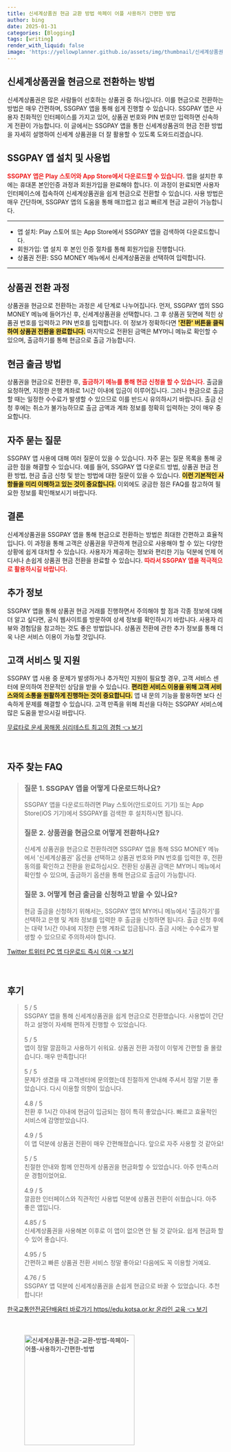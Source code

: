 ```yaml
---
title: 신세계상품권 현금 교환 방법 쓱페이 어플 사용하기 간편한 방법
author: bing
date: 2025-01-31
categories: [Blogging]
tags: [writing]
render_with_liquid: false
image: 'https://yellowplanner.github.io/assets/img/thumbnail/신세계상품권-현금-교환-방법-쓱페이-어플-사용하기-간편한-방법.webp'
---
```



<h2 id='신세계상품권_현금_전환_방법'>신세계상품권을 현금으로 전환하는 방법</h2>

<p>신세계상품권은 많은 사람들이 선호하는 상품권 중 하나입니다. 이를 현금으로 전환하는 방법은 매우 간편하며, SSGPAY 앱을 통해 쉽게 진행할 수 있습니다. SSGPAY 앱은 사용자 친화적인 인터페이스를 가지고 있어, 상품권 번호와 PIN 번호만 입력하면 신속하게 전환이 가능합니다. 이 글에서는 SSGPAY 앱을 통한 신세계상품권의 현금 전환 방법을 자세히 설명하여 신세계 상품권을 더 잘 활용할 수 있도록 도와드리겠습니다.</p>

<h2 id='SSGPAY_앱_설치_및_사용_법'>SSGPAY 앱 설치 및 사용법</h2>

<p><b><span style="color: #ee2323;">SSGPAY 앱은 Play 스토어와 App Store에서 다운로드할 수 있습니다.</span></b> 앱을 설치한 후에는 휴대폰 본인인증 과정과 회원가입을 완료해야 합니다. 이 과정이 완료되면 사용자 인터페이스에 접속하여 신세계상품권을 쉽게 현금으로 전환할 수 있습니다. 사용 방법은 매우 간단하며, SSGPAY 앱의 도움을 통해 매끄럽고 쉽고 빠르게 현금 교환이 가능합니다.</p>

<hr />

<ul>
    <li>앱 설치: Play 스토어 또는 App Store에서 SSGPAY 앱을 검색하여 다운로드합니다.</li>
    <li>회원가입: 앱 설치 후 본인 인증 절차를 통해 회원가입을 진행합니다.</li>
    <li>상품권 전환: SSG MONEY 메뉴에서 신세계상품권을 선택하여 입력합니다.</li>
</ul>

<hr />

<h2 id='상품권_전환_과정'>상품권 전환 과정</h2>

<p>상품권을 현금으로 전환하는 과정은 세 단계로 나누어집니다. 먼저, SSGPAY 앱의 SSG MONEY 메뉴에 들어가신 후, 신세계상품권을 선택합니다. 그 후 상품권 뒷면에 적힌 상품권 번호를 입력하고 PIN 번호를 입력합니다. 이 정보가 정확하다면 <b><span style="background-color: #ffe066;">'전환' 버튼을 클릭하여 상품권 전환을 완료합니다.</span></b> 마지막으로 전환된 금액은 MY머니 메뉴로 확인할 수 있으며, 출금하기를 통해 현금으로 출금 가능합니다.</p>

<h2 id='현금_출금_방법'>현금 출금 방법</h2>

<p>상품권을 현금으로 전환한 후, <b><span style="color: #ee2323;">출금하기 메뉴를 통해 현금 신청을 할 수 있습니다.</span></b> 출금을 요청하면, 지정한 은행 계좌로 1시간 이내에 입금이 이루어집니다. 그러나 현금으로 출금할 때는 일정한 수수료가 발생할 수 있으므로 이를 반드시 유의하시기 바랍니다. 출금 신청 후에는 취소가 불가능하므로 출금 금액과 계좌 정보를 정확히 입력하는 것이 매우 중요합니다.</p>

<h2 id='자주_묻는_질문'>자주 묻는 질문</h2>

<p>SSGPAY 앱 사용에 대해 여러 질문이 있을 수 있습니다. 자주 묻는 질문 목록을 통해 궁금한 점을 해결할 수 있습니다. 예를 들어, SSGPAY 앱 다운로드 방법, 상품권 현금 전환 방법, 현금 출금 신청 및 받는 방법에 대한 질문이 있을 수 있습니다. <b><span style="background-color: #ffe066;">이런 기본적인 사항들을 미리 이해하고 있는 것이 중요합니다.</span></b> 이외에도 궁금한 점은 FAQ를 참고하여 필요한 정보를 확인해보시기 바랍니다.</p>

<h2 id='결론'>결론</h2>

<p>신세계상품권을 SSGPAY 앱을 통해 현금으로 전환하는 방법은 최대한 간편하고 효율적입니다. 이 과정을 통해 고객은 상품권을 무관하게 현금으로 사용해야 할 수 있는 다양한 상황에 쉽게 대처할 수 있습니다. 사용자가 제공하는 정보와 편리한 기능 덕분에 언제 어디서나 손쉽게 상품권 현금 전환을 완료할 수 있습니다. <b><span style="color: #ee2323;">따라서 SSGPAY 앱을 적극적으로 활용하시길 바랍니다.</span></b></p>

<h2 id='추가_정보'>추가 정보</h2>

<p>SSGPAY 앱을 통해 상품권 현금 거래를 진행하면서 주의해야 할 점과 각종 정보에 대해 더 알고 싶다면, 공식 웹사이트를 방문하여 상세 정보를 확인하시기 바랍니다. 사용자 리뷰와 경험담을 참고하는 것도 좋은 방법입니다. 상품권 전환에 관한 추가 정보를 통해 더욱 나은 서비스 이용이 가능할 것입니다.</p>

<h2 id='고객_서비스_및_지원'>고객 서비스 및 지원</h2>

<p>SSGPAY 앱 사용 중 문제가 발생하거나 추가적인 지원이 필요할 경우, 고객 서비스 센터에 문의하여 전문적인 상담을 받을 수 있습니다. <b><span style="background-color: #ffe066;">편리한 서비스 이용을 위해 고객 서비스와의 소통을 원활하게 진행하는 것이 중요합니다.</span></b> 앱 내 문의 기능을 활용하면 보다 신속하게 문제를 해결할 수 있습니다. 고객 만족을 위해 최선을 다하는 SSGPAY 서비스에 많은 도움을 받으시길 바랍니다.</p>


<p><a class="click-button" title="무료타로 운세 꿈해몽 심리테스트 최고의 경험" href="https://yellowplanner.github.io/posts/%EB%AC%B4%EB%A3%8C%ED%83%80%EB%A1%9C-%EC%9A%B4%EC%84%B8-%EA%BF%88%ED%95%B4%EB%AA%BD-%EC%8B%AC%EB%A6%AC%ED%85%8C%EC%8A%A4%ED%8A%B8-%EC%B5%9C%EA%B3%A0%EC%9D%98-%EA%B2%BD%ED%97%98/" rel="dofollow">무료타로 운세 꿈해몽 심리테스트 최고의 경험 👈 보기</a></p><br>
<h2 id='자주_찾는_FAQ'>자주 찾는 FAQ</h2>
<div itemscope="" itemtype="https://schema.org/FAQPage"> 
<blockquote> 
<div itemscope="" itemprop="mainEntity" itemtype="https://schema.org/Question"> 
<h3 itemprop="name">질문 1. SSGPAY 앱을 어떻게 다운로드하나요?</h3> 
<div itemscope="" itemprop="acceptedAnswer" itemtype="https://schema.org/Answer"> 
<span itemprop="text"> 
<p>SSGPAY 앱을 다운로드하려면 Play 스토어(안드로이드 기기) 또는 App Store(iOS 기기)에서 SSGPAY를 검색한 후 설치하시면 됩니다.</p> 
</span> 
</div> 
</div> 

<div itemscope="" itemprop="mainEntity" itemtype="https://schema.org/Question"> 
<h3 itemprop="name">질문 2. 상품권을 현금으로 어떻게 전환하나요?</h3> 
<div itemscope="" itemprop="acceptedAnswer" itemtype="https://schema.org/Answer"> 
<span itemprop="text"> 
<p>신세계 상품권을 현금으로 전환하려면 SSGPAY 앱을 통해 SSG MONEY 메뉴에서 '신세계상품권' 옵션을 선택하고 상품권 번호와 PIN 번호를 입력한 후, 전환 동의를 확인하고 전환을 완료하십시오. 전환된 상품권 금액은 MY머니 메뉴에서 확인할 수 있으며, 출금하기 옵션을 통해 현금으로 출금이 가능합니다.</p> 
</span> 
</div> 
</div> 

<div itemscope="" itemprop="mainEntity" itemtype="https://schema.org/Question"> 
<h3 itemprop="name">질문 3. 어떻게 현금 출금을 신청하고 받을 수 있나요?</h3> 
<div itemscope="" itemprop="acceptedAnswer" itemtype="https://schema.org/Answer"> 
<span itemprop="text"> 
<p>현금 출금을 신청하기 위해서는, SSGPAY 앱의 MY머니 메뉴에서 '출금하기'를 선택하고 은행 및 계좌 정보를 입력한 후 출금을 신청하면 됩니다. 출금 신청 후에는 대략 1시간 이내에 지정한 은행 계좌로 입금됩니다. 출금 시에는 수수료가 발생할 수 있으므로 주의하셔야 합니다.</p> 
</span> 
</div> 
</div> 
</blockquote> 
</div>
<p><a class="click-button" title="Twitter 트위터 PC 앱 다운로드 즉시 이용" href="https://yellowplanner.github.io/posts/Twitter-%ED%8A%B8%EC%9C%84%ED%84%B0-PC-%EC%95%B1-%EB%8B%A4%EC%9A%B4%EB%A1%9C%EB%93%9C-%EC%A6%89%EC%8B%9C-%EC%9D%B4%EC%9A%A9/" rel="dofollow">Twitter 트위터 PC 앱 다운로드 즉시 이용 👈 보기</a></p><br>
<h2 id='후기'>후기</h2>
<div itemscope itemtype="https://schema.org/Product">
  <blockquote>
  <div itemprop="review" itemscope itemtype="https://schema.org/Review">
      <div itemprop="reviewRating" itemscope itemtype="https://schema.org/Rating"> <span itemprop="ratingValue">5</span> / <span itemprop="bestRating">5</span> </div>
      <span itemprop="reviewBody">SSGPAY 앱을 통해 신세계상품권을 쉽게 현금으로 전환했습니다. 사용법이 간단하고 설명이 자세해 편하게 진행할 수 있었습니다. </span>
  </div>
  <br>
  <div itemprop="review" itemscope itemtype="https://schema.org/Review">
      <div itemprop="reviewRating" itemscope itemtype="https://schema.org/Rating"> <span itemprop="ratingValue">5</span> / <span itemprop="bestRating">5</span> </div>
      <span itemprop="reviewBody">앱이 정말 깔끔하고 사용하기 쉬워요. 상품권 전환 과정이 이렇게 간편할 줄 몰랐습니다. 매우 만족합니다!</span>
  </div>
  <br>
  <div itemprop="review" itemscope itemtype="https://schema.org/Review">
      <div itemprop="reviewRating" itemscope itemtype="https://schema.org/Rating"> <span itemprop="ratingValue">5</span> / <span itemprop="bestRating">5</span> </div>
      <span itemprop="reviewBody">문제가 생겼을 때 고객센터에 문의했는데 친절하게 안내해 주셔서 정말 기분 좋았습니다. 다시 이용할 의향이 있습니다.</span>
  </div>
  <br>
  <div itemprop="review" itemscope itemtype="https://schema.org/Review">
      <div itemprop="reviewRating" itemscope itemtype="https://schema.org/Rating"> <span itemprop="ratingValue">4.8</span> / <span itemprop="bestRating">5</span> </div>
      <span itemprop="reviewBody">전환 후 1시간 이내에 현금이 입금되는 점이 특히 좋았습니다. 빠르고 효율적인 서비스에 감명받았습니다.</span>
  </div>
  <br>
  <div itemprop="review" itemscope itemtype="https://schema.org/Review">
      <div itemprop="reviewRating" itemscope itemtype="https://schema.org/Rating"> <span itemprop="ratingValue">4.9</span> / <span itemprop="bestRating">5</span> </div>
      <span itemprop="reviewBody">이 앱 덕분에 상품권 전환이 매우 간편해졌습니다. 앞으로 자주 사용할 것 같아요!</span>
  </div>
  <br>
  <div itemprop="review" itemscope itemtype="https://schema.org/Review">
      <div itemprop="reviewRating" itemscope itemtype="https://schema.org/Rating"> <span itemprop="ratingValue">5</span> / <span itemprop="bestRating">5</span> </div>
      <span itemprop="reviewBody">친절한 안내와 함께 안전하게 상품권을 현금화할 수 있었습니다. 아주 만족스러운 경험이었어요.</span>
  </div>
  <br>
  <div itemprop="review" itemscope itemtype="https://schema.org/Review">
      <div itemprop="reviewRating" itemscope itemtype="https://schema.org/Rating"> <span itemprop="ratingValue">4.9</span> / <span itemprop="bestRating">5</span> </div>
      <span itemprop="reviewBody">깔끔한 인터페이스와 직관적인 사용법 덕분에 상품권 전환이 쉬웠습니다. 아주 좋은 앱입니다.</span>
  </div>
  <br>
  <div itemprop="review" itemscope itemtype="https://schema.org/Review">
      <div itemprop="reviewRating" itemscope itemtype="https://schema.org/Rating"> <span itemprop="ratingValue">4.85</span> / <span itemprop="bestRating">5</span> </div>
      <span itemprop="reviewBody">신세계상품권을 사용해본 이후로 이 앱이 없으면 안 될 것 같아요. 쉽게 현금화 할 수 있어 좋습니다.</span>
  </div>
  <br>
  <div itemprop="review" itemscope itemtype="https://schema.org/Review">
      <div itemprop="reviewRating" itemscope itemtype="https://schema.org/Rating"> <span itemprop="ratingValue">4.95</span> / <span itemprop="bestRating">5</span> </div>
      <span itemprop="reviewBody">간편하고 빠른 상품권 전환 서비스 정말 좋아요! 다음에도 꼭 이용할 거예요.</span>
  </div>
  <br>
  <div itemprop="review" itemscope itemtype="https://schema.org/Review">
      <div itemprop="reviewRating" itemscope itemtype="https://schema.org/Rating"> <span itemprop="ratingValue">4.76</span> / <span itemprop="bestRating">5</span> </div>
      <span itemprop="reviewBody">SSGPAY 앱 덕분에 신세계상품권을 손쉽게 현금으로 바꿀 수 있었습니다. 추천합니다!</span>
  </div>
  </blockquote>
</div>
<p><a class="click-button" title="한국교통안전공단배움터 바로가기 https//edu.kotsa.or.kr 온라인 교육" href="https://yellowplanner.github.io/posts/%ED%95%9C%EA%B5%AD%EA%B5%90%ED%86%B5%EC%95%88%EC%A0%84%EA%B3%B5%EB%8B%A8%EB%B0%B0%EC%9B%80%ED%84%B0-%EB%B0%94%EB%A1%9C%EA%B0%80%EA%B8%B0-httpsedu.kotsa.or.kr-%EC%98%A8%EB%9D%BC%EC%9D%B8-%EA%B5%90%EC%9C%A1/" rel="dofollow">한국교통안전공단배움터 바로가기 https//edu.kotsa.or.kr 온라인 교육 👈 보기</a></p><br>
<figure class="image"><img src="https://yellowplanner.github.io/assets/img/thumbnail/신세계상품권-현금-교환-방법-쓱페이-어플-사용하기-간편한-방법.webp" alt="신세계상품권-현금-교환-방법-쓱페이-어플-사용하기-간편한-방법" width="256" height="256"></figure>